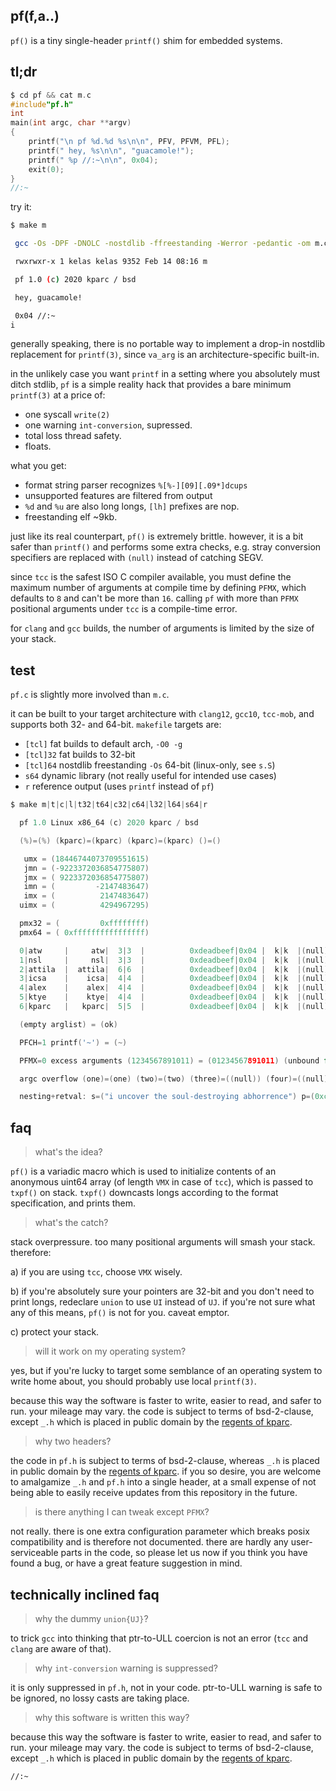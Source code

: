 ## pf(f,a..)

`pf()` is a tiny single-header `printf()` shim for embedded systems.

## tl;dr

```c
$ cd pf && cat m.c
#include"pf.h"
int
main(int argc, char **argv)
{
    printf("\n pf %d.%d %s\n\n", PFV, PFVM, PFL);
    printf(" hey, %s\n\n", "guacamole!");
    printf(" %p //:~\n\n", 0x04);
    exit(0);
}
//:~
```

try it:

```bash
$ make m

 gcc -Os -DPF -DNOLC -nostdlib -ffreestanding -Werror -pedantic -om m.c s.S

 rwxrwxr-x 1 kelas kelas 9352 Feb 14 08:16 m

 pf 1.0 (c) 2020 kparc / bsd

 hey, guacamole!

 0x04 //:~
i
```

generally speaking, there is no portable way to implement a drop-in nostdlib
replacement for `printf(3)`, since `va_arg` is an architecture-specific
built-in.

in the unlikely case you want `printf` in a setting where you
absolutely must ditch stdlib, `pf` is a simple reality hack that provides
a bare minimum `printf(3)` at a price of:

* one syscall `write(2)`
* one warning `int-conversion`, supressed.
* total loss thread safety.
* floats.

what you get:

* format string parser recognizes `%[%-][09][.09*]dcups`
* unsupported features are filtered from output
* `%d` and `%u` are also long longs, `[lh]` prefixes are nop.
* freestanding elf ~9kb.

just like its real counterpart, `pf()` is extremely brittle. however, it
is a bit safer than `printf()` and performs some extra checks, e.g. stray
conversion specifiers are replaced with `(null)` instead of catching SEGV.

since `tcc` is the safest ISO C compiler available, you must define
the maximum number of arguments at compile time by defining `PFMX`, which
defaults to `8` and can't be more than `16`. calling `pf` with more than
`PFMX` positional arguments under `tcc` is a compile-time error.

for `clang` and `gcc` builds, the number of arguments is limited by the size of
your stack.

## test

`pf.c` is slightly more involved than `m.c`.

it can be built to your target architecture with `clang12`, `gcc10`, `tcc-mob`,
and supports both 32- and 64-bit. `makefile` targets are:

* `[tcl]` fat builds to default arch, `-O0 -g`
* `[tcl]32` fat builds to 32-bit
* `[tcl]64` nostdlib freestanding `-Os` 64-bit (linux-only, see `s.S`)
* `s64` dynamic library (not really useful for intended use cases)
* `r` reference output (uses `printf` instead of `pf`)

```c
$ make m|t|c|l|t32|t64|c32|c64|l32|l64|s64|r

  pf 1.0 Linux x86_64 (c) 2020 kparc / bsd

  (%)=(%) (kparc)=(kparc) (kparc)=(kparc) ()=()

   umx = (18446744073709551615)
   jmn = (-9223372036854775807)
   jmx = ( 9223372036854775807)
   imn = (         -2147483647)
   imx = (          2147483647)
  uimx = (          4294967295)

  pmx32 = (         0xffffffff)
  pmx64 = ( 0xffffffffffffffff)

  0|atw     |     atw|  3|3  |          0xdeadbeef|0x04 |  k|k  |(null)|
  1|nsl     |     nsl|  3|3  |          0xdeadbeef|0x04 |  k|k  |(null)|
  2|attila  |  attila|  6|6  |          0xdeadbeef|0x04 |  k|k  |(null)|
  3|icsa    |    icsa|  4|4  |          0xdeadbeef|0x04 |  k|k  |(null)|
  4|alex    |    alex|  4|4  |          0xdeadbeef|0x04 |  k|k  |(null)|
  5|ktye    |    ktye|  4|4  |          0xdeadbeef|0x04 |  k|k  |(null)|
  6|kparc   |   kparc|  5|5  |          0xdeadbeef|0x04 |  k|k  |(null)|

  (empty arglist) = (ok)

  PFCH=1 printf('~') = (~)

  PFMX=0 excess arguments (1234567891011) = (01234567891011) (unbound for gcc/clang builds)

  argc overflow (one)=(one) (two)=(two) (three)=((null)) (four)=((null))

  nesting+retval: s=("i uncover the soul-destroying abhorrence") p=(0xcafebabe)=(3405691582) c=(K) eot=(0x04) n=(108) //:~

```

## faq

> what's the idea?

`pf()` is a variadic macro which is used to initialize contents of
an anonymous uint64 array (of length `VMX` in case of `tcc`), which is passed 
to `txpf()` on stack. `txpf()` downcasts longs according to the format 
specification, and prints them.

> what's the catch?

stack overpressure. too many positional arguments will smash your stack. therefore:

a) if you are using `tcc`, choose `VMX` wisely.

b) if you're absolutely sure your pointers are 32-bit and you don't need to print
longs, redeclare `union` to use `UI` instead of `UJ`. if you're not sure what
any of this means, `pf()` is not for you. caveat emptor.

c) protect your stack.

> will it work on my operating system?

yes, but if you're lucky to target some semblance of an operating system to write
home about, you should probably use local `printf(3)`.

because this way the software is faster to write, easier to read, and safer to run.
your mileage may vary. the code is subject to terms of bsd-2-clause, except `_.h` which
is placed in public domain by the [regents of kparc](https://github.com/kparc).

> why two headers?

the code in `pf.h` is subject to terms of bsd-2-clause, whereas `_.h` is
placed in public domain by the [regents of kparc](https://github.com/kparc).
if you so desire, you are welcome to amalgamize `_.h` and `pf.h` into a single header,
at a small expense of not being able to easily receive updates from this repository
in the future.

> is there anything I can tweak except `PFMX`?

not really. there is one extra configuration parameter which breaks posix
compatibility and is therefore not documented. there are hardly any 
user-serviceable parts in the code, so please let us now if you think
you have found a bug, or have a great feature suggestion in mind.

## technically inclined faq

> why the dummy `union{UJ}`?

to trick `gcc` into thinking that ptr-to-ULL coercion is not an error (`tcc`
and `clang` are aware of that).

> why `int-conversion` warning is suppressed?

it is only suppressed in `pf.h`, not in your code. ptr-to-ULL warning is
safe to be ignored, no lossy casts are taking place.

> why this software is written this way?

because this way the software is faster to write, easier to read, and safer to run.
your mileage may vary. the code is subject to terms of bsd-2-clause, except `_.h` which
is placed in public domain by the [regents of kparc](https://github.com/kparc).

`//:~`
